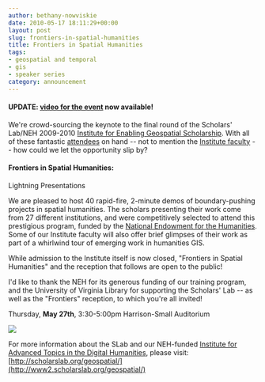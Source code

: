 ```yaml
---
author: bethany-nowviskie
date: 2010-05-17 18:11:29+00:00
layout: post
slug: frontiers-in-spatial-humanities
title: Frontiers in Spatial Humanities
tags:
- geospatial and temporal
- gis
- speaker series
category: announcement
---
```


#### UPDATE: [video for the event](/blog/frontiers-in-spatial-humanities-video/) now available!

We're crowd-sourcing the keynote to the final round of the Scholars' Lab/NEH 2009-2010 [Institute for Enabling Geospatial Scholarship](http://scholarslab.org/geospatial).  With all of these fantastic [attendees](http://www2.scholarslab.org/geospatial/participants.html#scholarship) on hand -- not to mention the [Institute faculty](http://www2.scholarslab.org/geospatial/index.html#faculty) -- how could we let the opportunity slip by?



#### Frontiers in Spatial Humanities: 
Lightning Presentations



We are pleased to host 40 rapid-fire, 2-minute demos of boundary-pushing projects in spatial humanities.  The scholars presenting their work come from 27 different institutions, and were competitively selected to attend this prestigious program, funded by the [National Endowment for the Humanities](http://neh.gov/odh).  Some of our Institute faculty will also offer brief glimpses of their work as part of a whirlwind tour of emerging work in humanities GIS.

While admission to the Institute itself is now closed, "Frontiers in Spatial Humanities" and the reception that follows are open to the public!  

I'd like to thank the NEH for its generous funding of our training program, and the University of Virginia Library for supporting the Scholars' Lab -- as well as the "Frontiers" reception, to which you're all invited!

Thursday, **May 27th**, 3:30-5:00pm
Harrison-Small Auditorium

[![](http://rclslab.files.wordpress.com/2010/05/geoinst-poster.jpg?w=194)](http://rclslab.files.wordpress.com/2010/05/geoinst-poster.jpg)

For more information about the SLab and our NEH-funded [Institute for Advanced Topics in the Digital Humanities](http://www.neh.gov/grants/guidelines/IATDH.html), please visit: 
[http://scholarslab.org/geospatial/](http://www2.scholarslab.org/geospatial/)
